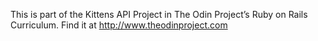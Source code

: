This is part of the Kittens API Project in The Odin Project’s Ruby on Rails Curriculum. Find it at http://www.theodinproject.com